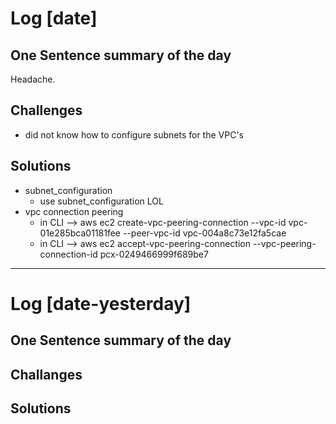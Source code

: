 # Log [date]

## One Sentence summary of the day
Headache.

## Challenges
- did not know how to configure subnets for the VPC's

## Solutions
- subnet_configuration 
  - use subnet_configuration LOL
- vpc connection peering
  - in CLI --> aws ec2 create-vpc-peering-connection --vpc-id vpc-01e285bca01181fee --peer-vpc-id vpc-004a8c73e12fa5cae
  - in CLI -->    aws ec2 accept-vpc-peering-connection --vpc-peering-connection-id pcx-0249466999f689be7
____

# Log [date-yesterday]

## One Sentence summary of the day

## Challanges

## Solutions
